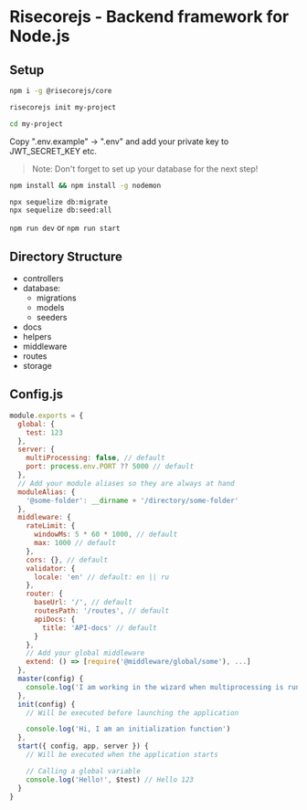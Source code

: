 # Risecorejs - Backend framework for Node.js

## Setup

```sh
npm i -g @risecorejs/core

risecorejs init my-project

cd my-project
```

Copy ".env.example" -> ".env" and add your private key to JWT_SECRET_KEY etc.

> Note: Don't forget to set up your database for the next step!

```sh
npm install && npm install -g nodemon

npx sequelize db:migrate
npx sequelize db:seed:all
```

`npm run dev` or `npm run start`

## Directory Structure

- controllers
- database:
  - migrations
  - models
  - seeders
- docs
- helpers
- middleware
- routes
- storage

## Config.js

```javascript
module.exports = {
  global: {
    test: 123
  },
  server: {
    multiProcessing: false, // default
    port: process.env.PORT ?? 5000 // default
  },
  // Add your module aliases so they are always at hand
  moduleAlias: {
    '@some-folder': __dirname + '/directory/some-folder'
  },
  middleware: {
    rateLimit: {
      windowMs: 5 * 60 * 1000, // default
      max: 1000 // default
    },
    cors: {}, // default
    validator: {
      locale: 'en' // default: en || ru
    },
    router: {
      baseUrl: '/', // default
      routesPath: '/routes', // default
      apiDocs: {
        title: 'API-docs' // default
      }
    },
    // Add your global middleware
    extend: () => [require('@middleware/global/some'), ...]
  },
  master(config) {
    console.log('I am working in the wizard when multiprocessing is running')
  },
  init(config) {
    // Will be executed before launching the application

    console.log('Hi, I am an initialization function')
  },
  start({ config, app, server }) {
    // Will be executed when the application starts

    // Calling a global variable
    console.log('Hello!', $test) // Hello 123
  }
}
```
